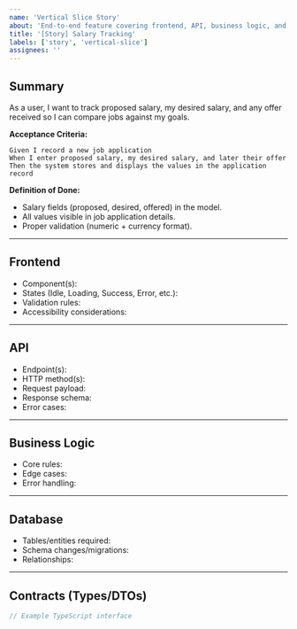 ```yaml
---
name: 'Vertical Slice Story'
about: 'End-to-end feature covering frontend, API, business logic, and database'
title: '[Story] Salary Tracking'
labels: ['story', 'vertical-slice']
assignees: ''
---
```


## Summary

As a user, I want to track proposed salary, my desired salary, and any offer received so I can compare jobs against my goals.

**Acceptance Criteria:**
```gherkin
Given I record a new job application
When I enter proposed salary, my desired salary, and later their offer
Then the system stores and displays the values in the application record
```

**Definition of Done:**
- Salary fields (proposed, desired, offered) in the model.
- All values visible in job application details.
- Proper validation (numeric + currency format).


---

## Frontend

- Component(s):
- States (Idle, Loading, Success, Error, etc.):
- Validation rules:
- Accessibility considerations:

---

## API

- Endpoint(s):
- HTTP method(s):
- Request payload:
- Response schema:
- Error cases:

---

## Business Logic

- Core rules:
- Edge cases:
- Error handling:

---

## Database

- Tables/entities required:
- Schema changes/migrations:
- Relationships:

---

## Contracts (Types/DTOs)

```ts
// Example TypeScript interface
```
